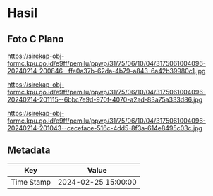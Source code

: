 # Hasil

## Foto C Plano

https://sirekap-obj-formc.kpu.go.id/e9ff/pemilu/ppwp/31/75/06/10/04/3175061004096-20240214-200846--ffe0a37b-62da-4b79-a843-6a42b39980c1.jpg

https://sirekap-obj-formc.kpu.go.id/e9ff/pemilu/ppwp/31/75/06/10/04/3175061004096-20240214-201115--6bbc7e9d-970f-4070-a2ad-83a75a333d86.jpg

https://sirekap-obj-formc.kpu.go.id/e9ff/pemilu/ppwp/31/75/06/10/04/3175061004096-20240214-201043--ceceface-516c-4dd5-8f3a-614e8495c03c.jpg


## Metadata

| Key        | Value               |
| ---------- | ------------------- |
| Time Stamp | 2024-02-25 15:00:00 |



